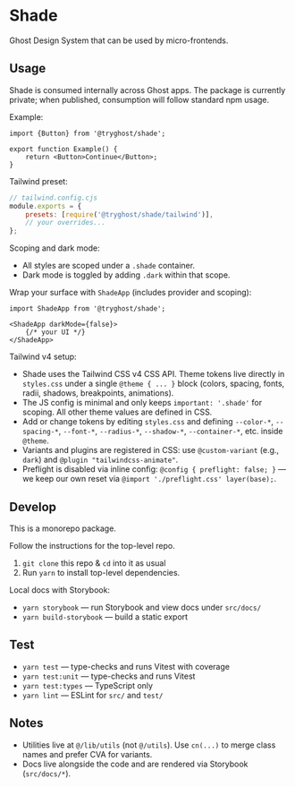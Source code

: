 # Shade

Ghost Design System that can be used by micro-frontends.

## Usage

Shade is consumed internally across Ghost apps. The package is currently private; when published, consumption will follow standard npm usage.

Example:

```tsx
import {Button} from '@tryghost/shade';

export function Example() {
    return <Button>Continue</Button>;
}
```

Tailwind preset:

```js
// tailwind.config.cjs
module.exports = {
    presets: [require('@tryghost/shade/tailwind')],
    // your overrides...
};
```

Scoping and dark mode:

- All styles are scoped under a `.shade` container.
- Dark mode is toggled by adding `.dark` within that scope.

Wrap your surface with `ShadeApp` (includes provider and scoping):

```tsx
import ShadeApp from '@tryghost/shade';

<ShadeApp darkMode={false}>
    {/* your UI */}
</ShadeApp>
```

Tailwind v4 setup:

- Shade uses the Tailwind CSS v4 CSS API. Theme tokens live directly in `styles.css` under a single `@theme { ... }` block (colors, spacing, fonts, radii, shadows, breakpoints, animations).
- The JS config is minimal and only keeps `important: '.shade'` for scoping. All other theme values are defined in CSS.
- Add or change tokens by editing `styles.css` and defining `--color-*`, `--spacing-*`, `--font-*`, `--radius-*`, `--shadow-*`, `--container-*`, etc. inside `@theme`.
- Variants and plugins are registered in CSS: use `@custom-variant` (e.g., `dark`) and `@plugin "tailwindcss-animate"`.
- Preflight is disabled via inline config: `@config { preflight: false; }` — we keep our own reset via `@import './preflight.css' layer(base);`.

## Develop

This is a monorepo package.

Follow the instructions for the top-level repo.
1. `git clone` this repo & `cd` into it as usual
2. Run `yarn` to install top-level dependencies.

Local docs with Storybook:

- `yarn storybook` — run Storybook and view docs under `src/docs/`
- `yarn build-storybook` — build a static export

## Test

- `yarn test` — type-checks and runs Vitest with coverage
- `yarn test:unit` — type-checks and runs Vitest
- `yarn test:types` — TypeScript only
- `yarn lint` — ESLint for `src/` and `test/`

## Notes

- Utilities live at `@/lib/utils` (not `@/utils`). Use `cn(...)` to merge class names and prefer CVA for variants.
- Docs live alongside the code and are rendered via Storybook (`src/docs/*`).

